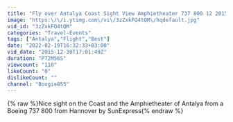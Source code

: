 ```yaml
---
title: "Fly over Antalya Coast Sight View Amphietheater 737 800 12 2015 HD HAJ"
image: "https:\/\/i.ytimg.com\/vi\/3zZxkFQ4tQM\/hqdefault.jpg"
vid_id: "3zZxkFQ4tQM"
categories: "Travel-Events"
tags: ["Antalya","Flight","Best"]
date: "2022-02-19T16:32:33+03:00"
vid_date: "2015-12-30T17:01:49Z"
duration: "PT2M56S"
viewcount: "110"
likeCount: "0"
dislikeCount: ""
channel: "Boogie855"
---
```

{% raw %}Nice sight on the Coast and the Amphietheater of Antalya from a Boeing 737 800 from Hannover by SunExpress{% endraw %}
